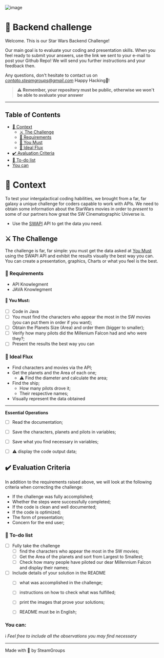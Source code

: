 ![image](https://images.unsplash.com/photo-1623476408624-721c9185d569?ixlib=rb-1.2.1&ixid=MnwxMjA3fDB8MHxwaG90by1wYWdlfHx8fGVufDB8fHx8&auto=format&fit=crop&w=869&q=80)

# 🚀 Backend challenge

Welcome. This is our Star Wars Backend Challenge!

Our main goal is to evaluate your coding and presentation skills.
When you feel ready to submit your answers, use the link we sent to your e-mail to post your Github Repo!
We will send you further instructions and your feedback then.

<!-- Quando sua solução estiver pronta, basta responder o e-mail que recebeu com o link do seu repo aqui no Github!
Em seguida, enviaremos o feedback e as instruções dos próximos passos! -->
Any questions, don't hesitate to contact us on *contato.steamgroups@gmail.com*
Happy Hacking💙!
<!-- Caso tenha alguma dúvida, nós estamos disponíveis no email *contato.steamgroups@gmail.com*
Bom desafio! -->

> ⚠️ **Remember, your repository must be public, otherwise we won't be able to avaluate your answer**

---

## Table of Contents

- [🧠 Context](#-context)
  - [⚔️ The Challenge](#️-the-challenge)
  - [🏁 Requirements](#-requirements)
  - [🤟 You Must](#-you-must)
  - [🚰 Ideal Flux](#-ideal-flux)
- [✔️ Avaluation Criteria](#️-avaluation-criteria)
- [:notebook: To-do list](#notebook-to-do-list)
- [You can](#-you-can)

# 🧠 Context

To test your intergalactical coding habilities, we brought from a far, far galaxy a unique challenge for coders capable to work with APIs.
We need to obtain some information about the StarWars movies in order to *present* to some of our partners how great the SW Cinematographic Universe is.

- Use the [SWAPI](https://swapi.dev/) API to get the data you need.

## ⚔️ The Challenge

The challenge is far, far simple: you must get the data asked at [You Must](#-you-must) using the SWAPI API and exhibit the results visually the best way you can. You can create a presentation, graphics, Charts or what you feel is the best. 

### 🏁 Requirements

- API Knowlegment
- JAVA Knowlegment

#### 🤟 You Must:

- [ ] Code in Java
- [ ] You must find the characters who appear the most in the SW movies (you can put them in order if you want);
- [ ] Obtain the Planets Size (Area) and order them (bigger to smaller);
- [ ] Verify how many pilots did the Millenium Falcon had and who were they?;
- [ ] Present the results the best way you can

### 🚰 Ideal Flux

- Find characters and movies via the API;
- Get the planets and the Area of ​​each one;
  - :warning: Find the diameter and calculate the area;
- Find the ship;
  - How many pilots drove it;
  - Their respective names;
- Visually represent the data obtained
---

**Essential Operations**

- [ ] Read the documentation;
- [ ] Save the characters, planets and pilots in variables;
- [ ] Save what you find necessary in variables;
- [ ] :warning: display the code output data;
 

## ✔️ Evaluation Criteria

In addition to the requirements raised above, we will look at the following criteria when correcting the challenge:

- If the challenge was fully accomplished;
- Whether the steps were successfully completed;
- If the code is clean and well documented;
- If the code is optimized;
- The form of presentation;
- Concern for the end user;


### :notebook: To-do list

- [ ] Fully take the challenge
  - [ ] find the characters who appear the most in the SW movies;
  - [ ] Get the Area of the planets and sort from Largest to Smallest;
  - [ ] Check how many people have piloted our dear Millennium Falcon and display their names;
- [ ] Include details of your solution in the README
  - [ ] what was accomplished in the challenge;
  - [ ] instructions on how to check what was fulfilled;
  - [ ] print the images that prove your solutions;
  - [ ] README must be in English;


### You can:
:information_source: _Feel free to include all the observations you may find necessary_

---

Made with 💙 by SteamGroups
